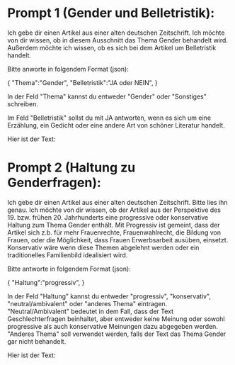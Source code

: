 

# Prompt 1 (Gender und Belletristik):
Ich gebe dir einen Artikel aus einer alten deutschen Zeitschrift. Ich möchte von dir wissen, ob
in diesem Ausschnitt das Thema Gender behandelt wird. Außerdem möchte ich wissen, ob es sich
bei dem Artikel um Belletristik handelt.

Bitte anworte in folgendem Format (json):
                    
{
"Thema":"Gender",
"Belletristik":"JA oder NEIN",
}
        
In der Feld "Thema" kannst du entweder "Gender" oder "Sonstiges" schreiben.

Im Feld "Belletristik" sollst du mit JA antworten, wenn es sich um eine Erzählung, ein Gedicht oder
eine andere Art von schöner Literatur handelt.
                    
                    
Hier ist der Text:

# Prompt 2 (Haltung zu Genderfragen):

Ich gebe dir einen Artikel aus einer alten deutschen Zeitschrift. Bitte lies ihn genau.
Ich möchte von dir wissen, ob der Artikel aus der Perspektive des 19. bzw. frühen 20. Jahrhunderts eine progressive oder konservative Haltung
zum Thema Gender enthält. Mit Progressiv ist gemeint, dass der Artikel sich z.b. für
mehr Frauenrechte, Frauenwahlrecht, die Bildung von Frauen, oder die Möglichkeit, dass Frauen Erwerbsarbeit ausüben, einsetzt. Konservativ wäre
wenn diese Themen abgelehnt werden oder ein traditionelles Familienbild idealisiert wird.
                     
Bitte antworte in folgendem Format (json):
                   
{
"Haltung":"progressiv",
}
       
In der Feld "Haltung" kannst du entweder "progressiv", "konservativ", "neutral/ambivalent" oder "anderes Thema" eintragen.
"Neutral/Ambivalent" bedeutet in dem Fall, dass der Text Geschlechterfragen beinhaltet, aber entweder keine Meinung oder sowohl progressive als auch konservative Meinungen dazu abgegeben werden.
"Anderes Thema" soll verwendet werden, falls der Text das Thema Gender gar nicht behandelt.

                   
Hier ist der Text:
